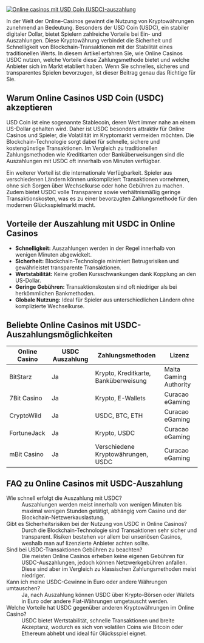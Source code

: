 [![Online casinos mit USD Coin (USDC)-auszahlung](https://123-caf.pages.dev/gitsignup.png)](https://vrmoo.ru/Bt82HjjY)

<p>In der Welt der Online-Casinos gewinnt die Nutzung von Kryptowährungen zunehmend an Bedeutung. Besonders der USD Coin (USDC), ein stabiler digitaler Dollar, bietet Spielern zahlreiche Vorteile bei Ein- und Auszahlungen. Diese Kryptowährung verbindet die Sicherheit und Schnelligkeit von Blockchain-Transaktionen mit der Stabilität eines traditionellen Werts. In diesem Artikel erfahren Sie, wie Online Casinos USDC nutzen, welche Vorteile diese Zahlungsmethode bietet und welche Anbieter sich im Markt etabliert haben. Wenn Sie schnelles, sicheres und transparentes Spielen bevorzugen, ist dieser Beitrag genau das Richtige für Sie.</p>  <h2>Warum Online Casinos USD Coin (USDC) akzeptieren</h2> <p>USD Coin ist eine sogenannte Stablecoin, deren Wert immer nahe an einem US-Dollar gehalten wird. Daher ist USDC besonders attraktiv für Online Casinos und Spieler, die Volatilität im Kryptomarkt vermeiden möchten. Die Blockchain-Technologie sorgt dabei für schnelle, sichere und kostengünstige Transaktionen. Im Vergleich zu traditionellen Zahlungsmethoden wie Kreditkarten oder Banküberweisungen sind die Auszahlungen mit USDC oft innerhalb von Minuten verfügbar.</p> <p>Ein weiterer Vorteil ist die internationale Verfügbarkeit. Spieler aus verschiedenen Ländern können unkompliziert Transaktionen vornehmen, ohne sich Sorgen über Wechselkurse oder hohe Gebühren zu machen. Zudem bietet USDC volle Transparenz sowie verhältnismäßig geringe Transaktionskosten, was es zu einer bevorzugten Zahlungsmethode für den modernen Glücksspielmarkt macht.</p>  <h2>Vorteile der Auszahlung mit USDC in Online Casinos</h2> <ul>   <li><strong>Schnelligkeit:</strong> Auszahlungen werden in der Regel innerhalb von wenigen Minuten abgewickelt.</li>   <li><strong>Sicherheit:</strong> Blockchain-Technologie minimiert Betrugsrisiken und gewährleistet transparente Transaktionen.</li>   <li><strong>Wertstabilität:</strong> Keine großen Kursschwankungen dank Kopplung an den US-Dollar.</li>   <li><strong>Geringe Gebühren:</strong> Transaktionskosten sind oft niedriger als bei herkömmlichen Bankmethoden.</li>   <li><strong>Globale Nutzung:</strong> Ideal für Spieler aus unterschiedlichen Ländern ohne komplizierte Wechselkurse.</li> </ul>  <h2>Beliebte Online Casinos mit USDC-Auszahlungsmöglichkeiten</h2> <table>   <thead>     <tr>       <th>Online Casino</th>       <th>USDC Auszahlung</th>       <th>Zahlungsmethoden</th>       <th>Lizenz</th>     </tr>   </thead>   <tbody>     <tr>       <td>BitStarz</td>       <td>Ja</td>       <td>Krypto, Kreditkarte, Banküberweisung</td>       <td>Malta Gaming Authority</td>     </tr>     <tr>       <td>7Bit Casino</td>       <td>Ja</td>       <td>Krypto, E-Wallets</td>       <td>Curacao eGaming</td>     </tr>     <tr>       <td>CryptoWild</td>       <td>Ja</td>       <td>USDC, BTC, ETH</td>       <td>Curacao eGaming</td>     </tr>     <tr>       <td>FortuneJack</td>       <td>Ja</td>       <td>Krypto, USDC</td>       <td>Curacao eGaming</td>     </tr>     <tr>       <td>mBit Casino</td>       <td>Ja</td>       <td>Verschiedene Kryptowährungen, USDC</td>       <td>Curacao eGaming</td>     </tr>   </tbody> </table>  <h2>FAQ zu Online Casinos mit USDC-Auszahlung</h2> <dl>   <dt>Wie schnell erfolgt die Auszahlung mit USDC?</dt>   <dd>Auszahlungen werden meist innerhalb von wenigen Minuten bis maximal wenigen Stunden getätigt, abhängig vom Casino und der Blockchain-Netzwerkauslastung.</dd>    <dt>Gibt es Sicherheitsrisiken bei der Nutzung von USDC in Online Casinos?</dt>   <dd>Durch die Blockchain-Technologie sind Transaktionen sehr sicher und transparent. Risiken bestehen vor allem bei unseriösen Casinos, weshalb man auf lizenzierte Anbieter achten sollte.</dd>    <dt>Sind bei USDC-Transaktionen Gebühren zu beachten?</dt>   <dd>Die meisten Online Casinos erheben keine eigenen Gebühren für USDC-Auszahlungen, jedoch können Netzwerkgebühren anfallen. Diese sind aber im Vergleich zu klassischen Zahlungsmethoden meist niedriger.</dd>    <dt>Kann ich meine USDC-Gewinne in Euro oder andere Währungen umtauschen?</dt>   <dd>Ja, nach Auszahlung können USDC über Krypto-Börsen oder Wallets in Euro oder andere Fiat-Währungen umgetauscht werden.</dd>    <dt>Welche Vorteile hat USDC gegenüber anderen Kryptowährungen im Online Casino?</dt>   <dd>USDC bietet Wertstabilität, schnelle Transaktionen und breite Akzeptanz, wodurch es sich von volatilen Coins wie Bitcoin oder Ethereum abhebt und ideal für Glücksspiel eignet.</dd> </dl>
